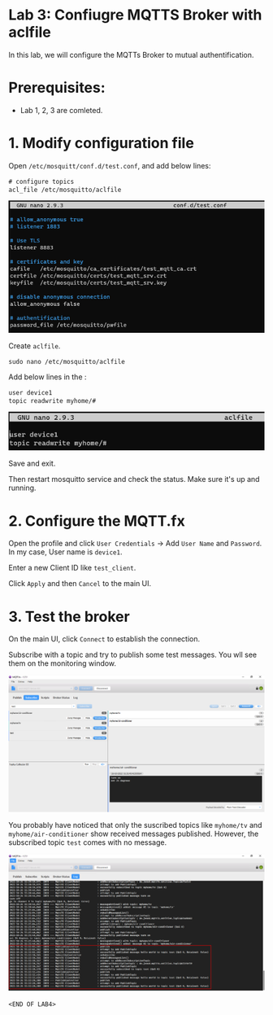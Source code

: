 # Lab 3: Confiugre MQTTS Broker with aclfile

In this lab, we will configure the MQTTs Broker to mutual authentification.

# Prerequisites:
- Lab 1, 2, 3 are comleted.


# 1. Modify configuration file

Open `/etc/mosquitt/conf.d/test.conf`, and add below lines:

```
# configure topics
acl_file /etc/mosquitto/aclfile
```

![](images/config_pwfile.png)

Create `aclfile`.
```
sudo nano /etc/mosquitto/aclfile
```

Add below lines in the :

```
user device1
topic readwrite myhome/#
```
![](images/create_aclfile.png)


Save and exit.

Then restart mosquitto service and check the status. Make sure it's up and running.


# 2. Configure the MQTT.fx

Open the profile and click `User Credentials` -> Add `User Name` and `Password`. In my case, User name is `device1`.

Enter a new Client ID like `test_client`.

Click `Apply` and then `Cancel` to the main UI.

# 3. Test the broker

On the main UI, click `Connect` to establish the connection.

Subscribe with a topic and try to publish some test messages. You wll see them on the monitoring window.

![](images/test_broker_with_acl.png)

You probably have noticed that only the suscribed topics like `myhome/tv` and `myhome/air-conditioner` show received messages published. However, the subscribed topic `test` comes with no message.  


![](images/publish_hello.png)


`<END OF LAB4>`